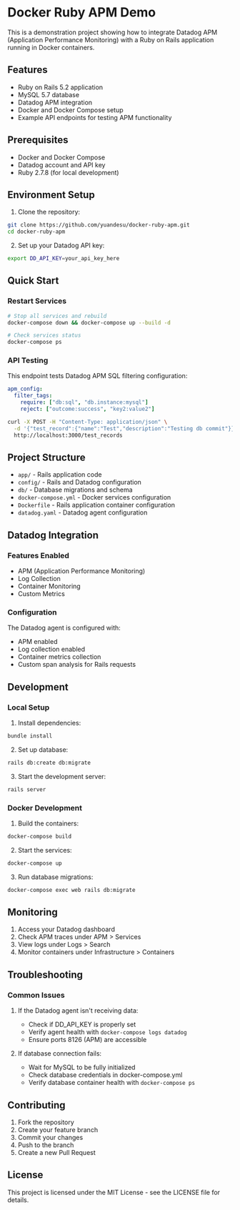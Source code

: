 # Docker Ruby APM Demo

This is a demonstration project showing how to integrate Datadog APM (Application Performance Monitoring) with a Ruby on Rails application running in Docker containers.

## Features

- Ruby on Rails 5.2 application
- MySQL 5.7 database
- Datadog APM integration
- Docker and Docker Compose setup
- Example API endpoints for testing APM functionality

## Prerequisites

- Docker and Docker Compose
- Datadog account and API key
- Ruby 2.7.8 (for local development)

## Environment Setup

1. Clone the repository:
```bash
git clone https://github.com/yuandesu/docker-ruby-apm.git
cd docker-ruby-apm
```

2. Set up your Datadog API key:
```bash
export DD_API_KEY=your_api_key_here
```

## Quick Start

### Restart Services
```bash
# Stop all services and rebuild
docker-compose down && docker-compose up --build -d

# Check services status
docker-compose ps
```

### API Testing
This endpoint tests Datadog APM SQL filtering configuration:

```yaml
apm_config:
  filter_tags:
    require: ["db:sql", "db.instance:mysql"]
    reject: ["outcome:success", "key2:value2"]
```

```bash
curl -X POST -H "Content-Type: application/json" \
  -d '{"test_record":{"name":"Test","description":"Testing db commit"}}' \
  http://localhost:3000/test_records
```

## Project Structure

- `app/` - Rails application code
- `config/` - Rails and Datadog configuration
- `db/` - Database migrations and schema
- `docker-compose.yml` - Docker services configuration
- `Dockerfile` - Rails application container configuration
- `datadog.yaml` - Datadog agent configuration

## Datadog Integration

### Features Enabled
- APM (Application Performance Monitoring)
- Log Collection
- Container Monitoring
- Custom Metrics

### Configuration
The Datadog agent is configured with:
- APM enabled
- Log collection enabled
- Container metrics collection
- Custom span analysis for Rails requests

## Development

### Local Setup
1. Install dependencies:
```bash
bundle install
```

2. Set up database:
```bash
rails db:create db:migrate
```

3. Start the development server:
```bash
rails server
```

### Docker Development
1. Build the containers:
```bash
docker-compose build
```

2. Start the services:
```bash
docker-compose up
```

3. Run database migrations:
```bash
docker-compose exec web rails db:migrate
```

## Monitoring

1. Access your Datadog dashboard
2. Check APM traces under APM > Services
3. View logs under Logs > Search
4. Monitor containers under Infrastructure > Containers

## Troubleshooting

### Common Issues
1. If the Datadog agent isn't receiving data:
   - Check if DD_API_KEY is properly set
   - Verify agent health with `docker-compose logs datadog`
   - Ensure ports 8126 (APM) are accessible

2. If database connection fails:
   - Wait for MySQL to be fully initialized
   - Check database credentials in docker-compose.yml
   - Verify database container health with `docker-compose ps`

## Contributing

1. Fork the repository
2. Create your feature branch
3. Commit your changes
4. Push to the branch
5. Create a new Pull Request

## License

This project is licensed under the MIT License - see the LICENSE file for details.
